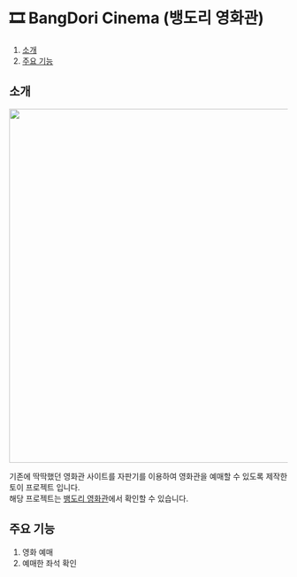 # 🎞️ BangDori Cinema (뱅도리 영화관)

1. [소개](#소개)
2. [주요 기능](#주요-기능)

## 소개

<img src="https://user-images.githubusercontent.com/44726494/212469740-f9536dd0-f187-46c2-b6ba-ad73174cdf91.png" width="640">

기존에 딱딱했던 영화관 사이트를 자판기를 이용하여 영화관을 예매할 수 있도록 제작한 토이 프로젝트 입니다. <br />
해당 프로젝트는 [뱅도리 영화관](https://bangdori-cinema.netlify.app/)에서 확인할 수 있습니다.

## 주요 기능

1. 영화 예매
2. 예매한 좌석 확인
